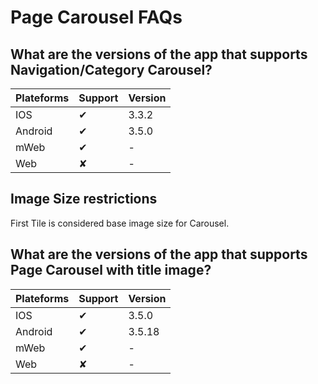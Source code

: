 # Page Carousel FAQs

## What are the versions of the app that supports Navigation/Category Carousel?

| Plateforms | Support | Version |
| ---------- | ------- | ------- |
| IOS        | ✔       | 3.3.2   |
| Android    | ✔       | 3.5.0   |
| mWeb       | ✔       | -       |
| Web        | ✘       | -       |

## Image Size restrictions

First Tile is considered base image size for Carousel.

## What are the versions of the app that supports Page Carousel with title image?

| Plateforms | Support | Version |
| ---------- | ------- | ------- |
| IOS        | ✔       | 3.5.0   |
| Android    | ✔       | 3.5.18  |
| mWeb       | ✔       | -       |
| Web        | ✘       | -       |